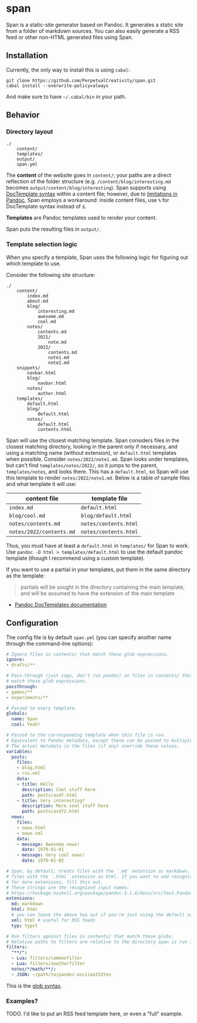 # span

Span is a static-site generator based on Pandoc. It generates a static site from a folder of markdown sources. You can also easily generate a RSS feed or other non-HTML generated files using Span.


## Installation

Currently, the only way to install this is using `cabal`:

```
git clone https://github.com/PerpetualCreativity/span.git
cabal install --overwrite-policy=always
```

And make sure to have `~/.cabal/bin` in your path.

## Behavior

### Directory layout

```
./
    content/
    templates/
    output/
    span.yml
```

The **content** of the website goes in `content/`; your paths are a direct reflection of the folder structure (e.g. `/content/blog/interesting.md ` becomes `output/content/blog/interesting`). Span supports using [DocTemplate syntax](https://hackage.haskell.org/package/doctemplates-0.11/docs/Text-DocTemplates.html) within a content file; however, due to [limitations in Pandoc](https://github.com/jgm/pandoc/issues/1950), Span employs a workaround: inside content files, use `%` for DocTemplate syntax instead of `$`.

**Templates** are Pandoc templates used to render your content.

Span puts the resulting files in `output/`.

### Template selection logic

When you specify a template, Span uses the following logic for figuring out which template to use.

Consider the following site structure:

```
./
    content/
        index.md
        about.md
        blog/
            interesting.md
            awesome.md
            cool.md
        notes/
            contents.md
            2021/
                note.md
            2022/
                contents.md
                note1.md
                note2.md
    snippets/
        navbar.html
        blog/
            navbar.html
        notes/
            author.html
    templates/
        default.html
        blog/
            default.html
        notes/
            default.html
            contents.html
```

Span will use the closest matching template. Span considers files in the closest matching directory, looking in the parent only if necessary, and using a matching name (without extension), or `default.html` templates when possible. Consider `notes/2022/note1.md`. Span looks under templates, but can't find `templates/notes/2022/`, so it jumps to the parent, `templates/notes`, and looks there. This has a `default.html`, so Span will use this template to render `notes/2022/note1.md`. Below is a table of sample files and what template it will use:

| content file             | template file         |
|--------------------------|-----------------------|
| `index.md`               | `default.html`        |
| `blog/cool.md`           | `blog/default.html`   |
| `notes/contents.md`      | `notes/contents.html` |
| `notes/2022/contents.md` | `notes/contents.html` |

Thus, you must have at least a `default.html` in `templates/` for Span to work. Use `pandoc -D html > templates/default.html` to use the default pandoc template (though I recommend using a custom template).

If you want to use a partial in your templates, put them in the same directory as the template:

> partials will be sought in the directory containing the main template, and will be assumed to have the extension of the main template
- [Pandoc DocTemplates documentation](https://hackage.haskell.org/package/doctemplates-0.11/docs/Text-DocTemplates.html)

## Configuration

The config file is by default `span.yml` (you can specify another name through the command-line options):

```yml
# Ignore files in contents/ that match these glob expressions.
ignore:
- drafts/**

# Pass-through (just copy, don't run pandoc) on files in contents/ that
# match these glob expressions.
passthrough:
- games/**
- experiments/**

# Passed to every template.
globals:
  name: Span
  cool: Yeah!

# Passed to the corresponding template when this file is run.
# Equivalent to Pandoc metadata, except these can be passed to multiple files
# The actual metadata in the files (if any) override these values.
variables:
  posts:
    files:
    - blog.html
    - rss.xml
    data:
    - title: Hello
      description: Cool stuff here
      path: posts/asdf.html
    - title: Very interesting?
      description: More cool stuff here
      path: posts/asdf2.html
  news:
    files:
    - news.html
    - news.xml
    data:
    - message: Awesome news!
      date: 1970-01-01
    - message: Very cool news!
      date: 1970-01-02

# Span, by default, treats files with the `.md` extension as markdown, and
# files with the `.html` extension as html. If you want to add recognition
# for more extensions, fill this out.
# These strings are the recognized input names:
# https://hackage.haskell.org/package/pandoc-3.1.6/docs/src/Text.Pandoc.Readers.html#readers
extensions:
  md: markdown
  html: html
  # you can leave the above two out if you're just using the default values.
  xml: html # useful for RSS feeds
  typ: typst

# Run filters against files in contents/ that match these globs.
# Relative paths to filters are relative to the directory span is run in.
filters:
  "**/":
  - Lua: filters/commonfilter
  - Lua: filters/anotherfilter
  notes/*/math/**/:
  - JSON: ~/path/to/pandoc-asciimath2tex
```

This is the [glob syntax](https://hackage.haskell.org/package/Glob-0.10.2/docs/System-FilePath-Glob.html#v:compile).

### Examples?

TODO. I'd like to put an RSS feed template here, or even a "full" example.
